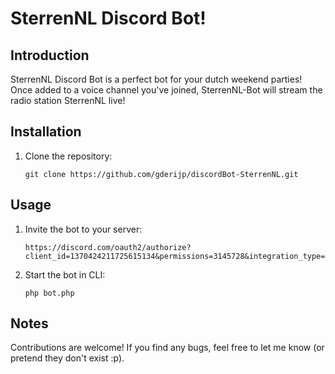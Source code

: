# SterrenNL Discord Bot!

## Introduction
SterrenNL Discord Bot is a perfect bot for your dutch weekend parties!
Once added to a voice channel you've joined, SterrenNL-Bot will stream the radio station SterrenNL live!

## Installation
1. Clone the repository:
    ```
    git clone https://github.com/gderijp/discordBot-SterrenNL.git
    ```

## Usage
1. Invite the bot to your server:
    ```
    https://discord.com/oauth2/authorize?client_id=1370424211725615134&permissions=3145728&integration_type=0&scope=bot
    ```
2. Start the bot in CLI:
    ```
    php bot.php
    ```

## Notes
Contributions are welcome! If you find any bugs, feel free to let me know (or pretend they don't exist :p).